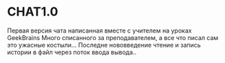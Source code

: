 # CHAT1.0
Первая версия чата написанная вместе с учителем на уроках GeekBrains
Много списанного за преподавателем, а все что писал сам это ужасные костыли...
Последне нововведение чтение и запись истории в файл через поток ввода вывода..

